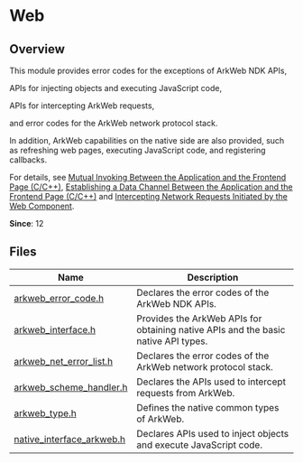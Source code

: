 # Web

## Overview

This module provides error codes for the exceptions of ArkWeb NDK APIs,

APIs for injecting objects and executing JavaScript code,

APIs for intercepting ArkWeb requests,

and error codes for the ArkWeb network protocol stack.

In addition, ArkWeb capabilities on the native side are also provided, such as refreshing web pages, executing JavaScript code, and registering callbacks.

For details, see [Mutual Invoking Between the Application and the Frontend Page (C/C++)](../../web/arkweb-ndk-jsbridge.md), [Establishing a Data Channel Between the Application and the Frontend Page (C/C++)](../../web/arkweb-ndk-page-data-channel.md) and [Intercepting Network Requests Initiated by the Web Component](../../web/web-scheme-handler.md).

**Since**: 12
## Files

| Name| Description|
| -- | -- |
| [arkweb_error_code.h](capi-arkweb-error-code-h.md) | Declares the error codes of the ArkWeb NDK APIs.|
| [arkweb_interface.h](capi-arkweb-interface-h.md) | Provides the ArkWeb APIs for obtaining native APIs and the basic native API types.|
| [arkweb_net_error_list.h](capi-arkweb-net-error-list-h.md) | Declares the error codes of the ArkWeb network protocol stack.|
| [arkweb_scheme_handler.h](capi-arkweb-scheme-handler-h.md) | Declares the APIs used to intercept requests from ArkWeb.|
| [arkweb_type.h](capi-arkweb-type-h.md) | Defines the native common types of ArkWeb.|
| [native_interface_arkweb.h](capi-native-interface-arkweb-h.md) | Declares APIs used to inject objects and execute JavaScript code.|
